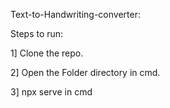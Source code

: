 
Text-to-Handwriting-converter:

Steps to run:

1] Clone the repo.

2] Open the Folder directory in cmd.  

3] npx serve in cmd

